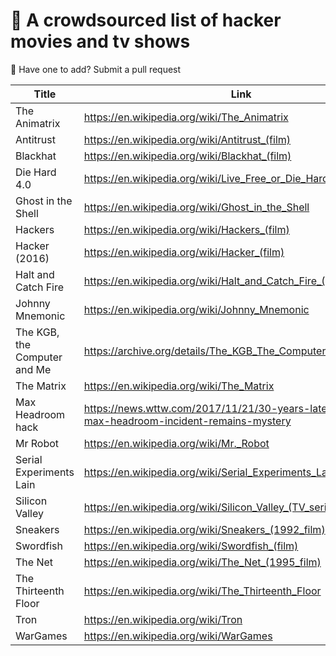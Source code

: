 
# 🍿 A crowdsourced list of hacker movies and tv shows

🙋 Have one to add? Submit a pull request

| Title      | Link |
| ----------- | ----------- |
| The Animatrix      | <https://en.wikipedia.org/wiki/The_Animatrix>     |
| Antitrust   | <https://en.wikipedia.org/wiki/Antitrust_(film)>        |
| Blackhat | <https://en.wikipedia.org/wiki/Blackhat_(film)> |
| Die Hard 4.0      | <https://en.wikipedia.org/wiki/Live_Free_or_Die_Hard>       |
| Ghost in the Shell   | <https://en.wikipedia.org/wiki/Ghost_in_the_Shell>        |
| Hackers      | <https://en.wikipedia.org/wiki/Hackers_(film)>      |
| Hacker (2016) | <https://en.wikipedia.org/wiki/Hacker_(film)> |
| Halt and Catch Fire   | <https://en.wikipedia.org/wiki/Halt_and_Catch_Fire_(TV_series)>        |
| Johnny Mnemonic      | <https://en.wikipedia.org/wiki/Johnny_Mnemonic>       |
| The KGB, the Computer and Me | <https://archive.org/details/The_KGB_The_Computer_and_Me_1990> |
| The Matrix   | <https://en.wikipedia.org/wiki/The_Matrix>        |
| Max Headroom hack      | <https://news.wttw.com/2017/11/21/30-years-later-notorious-max-headroom-incident-remains-mystery>       |
| Mr Robot   | <https://en.wikipedia.org/wiki/Mr._Robot>        |
| Serial Experiments Lain | <https://en.wikipedia.org/wiki/Serial_Experiments_Lain>       |
| Silicon Valley   | <https://en.wikipedia.org/wiki/Silicon_Valley_(TV_series)>        |
| Sneakers      | <https://en.wikipedia.org/wiki/Sneakers_(1992_film)>       |
| Swordfish   | <https://en.wikipedia.org/wiki/Swordfish_(film)>        |
| The Net       | <https://en.wikipedia.org/wiki/The_Net_(1995_film)>       |
| The Thirteenth Floor   | <https://en.wikipedia.org/wiki/The_Thirteenth_Floor>        |
| Tron      | <https://en.wikipedia.org/wiki/Tron>       |
| WarGames   | <https://en.wikipedia.org/wiki/WarGames>        |
